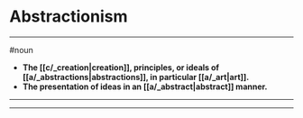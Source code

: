 # Abstractionism
---
#noun
- **The [[c/_creation|creation]], principles, or ideals of [[a/_abstractions|abstractions]], in particular [[a/_art|art]].**
- **The presentation of ideas in an [[a/_abstract|abstract]] manner.**
---
---
